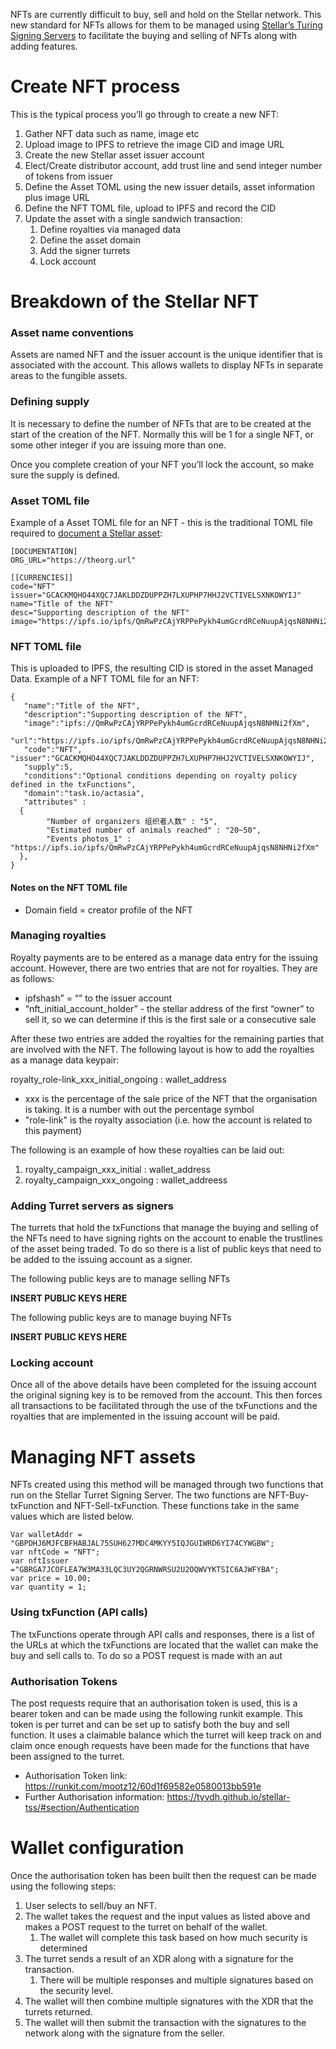 NFTs are currently difficult to buy, sell and hold on the Stellar network. This new standard for NFTs allows for them to be managed using [Stellar’s Turing Signing Servers](https://tss.stellar.org) to facilitate the buying and selling of NFTs along with adding features. 

# Create NFT process
This is the typical process you’ll go through to create a new NFT:
1. Gather NFT data such as name, image etc
2. Upload image to IPFS to retrieve the image CID and image URL
3. Create the new Stellar asset issuer account
4. Elect/Create distributor account, add trust line and send integer number of tokens from issuer
5. Define the Asset TOML using the new issuer details, asset information plus image URL
6. Define the NFT TOML file, upload to IPFS and record the CID
7. Update the asset with a single sandwich transaction:
	1. Define royalties via managed data
	2. Define the asset domain
	3. Add the signer turrets
	4. Lock account 

# Breakdown of the Stellar NFT

### Asset name conventions
Assets are named NFT and the issuer account is the unique identifier that is associated with the account.  This allows wallets to display NFTs in separate areas to the fungible assets.

### Defining supply
It is necessary to define the number of NFTs that are to be created at the start of the creation of the NFT. Normally this will be 1 for a single NFT, or some other integer if you are issuing more than one.

Once you complete creation of your NFT you’ll lock the account, so make sure the supply is defined.

### Asset TOML file
Example of a Asset TOML file for an NFT - this is the traditional TOML file required to [document a Stellar asset](https://github.com/stellar/stellar-protocol/blob/master/ecosystem/sep-0001.md):

```
[DOCUMENTATION]
ORG_URL="https://theorg.url"

[[CURRENCIES]]
code="NFT"
issuer="GCACKMQHO44XQC7JAKLDDZDUPPZH7LXUPHP7HHJ2VCTIVELSXNKOWYIJ"
name="Title of the NFT"
desc="Supporting description of the NFT"
image="https://ipfs.io/ipfs/QmRwPzCAjYRPPePykh4umGcrdRCeNuupAjqsN8NHNi2fXm"
```

### NFT TOML file
This is uploaded to IPFS, the resulting CID is stored in the asset Managed Data. Example of a NFT TOML file for an NFT:

```
{
   "name":"Title of the NFT",
   "description":"Supporting description of the NFT",
   "image":"ipfs://QmRwPzCAjYRPPePykh4umGcrdRCeNuupAjqsN8NHNi2fXm",
   "url":"https://ipfs.io/ipfs/QmRwPzCAjYRPPePykh4umGcrdRCeNuupAjqsN8NHNi2fXm",
   "code":"NFT",
"issuer":"GCACKMQHO44XQC7JAKLDDZDUPPZH7LXUPHP7HHJ2VCTIVELSXNKOWYIJ",
   "supply":5,
   "conditions":"Optional conditions depending on royalty policy defined in the txFunctions",
   "domain":"task.io/actasia",
   "attributes" : 
  {  
        "Number of organizers 组织者人数" : "5",
        "Estimated number of animals reached" : "20~50",
        "Events photos_1" : "https://ipfs.io/ipfs/QmRwPzCAjYRPPePykh4umGcrdRCeNuupAjqsN8NHNi2fXm"
  },
}
```

#### Notes on the NFT TOML file
* Domain field = creator profile of the NFT

### Managing royalties
Royalty payments are to be entered as a manage data entry for the issuing account. However, there are two entries that are not for royalties. They are as follows:

* ipfshash” = “<the CID linking to the NFT toml file we defined>” to the issuer account
* “nft_initial_account_holder” - the stellar address of the first “owner” to sell it, so we can determine if this is the first sale or a consecutive sale

After these two entries are added the royalties for the remaining parties that are involved with the NFT.  The following layout is how to add the royalties as a manage data keypair:

royalty_role-link_xxx_initial_ongoing : wallet_address

- xxx is the percentage of the sale price of the NFT that the organisation is taking. It is a number with out the percentage symbol
- "role-link" is the royalty association (i.e. how the account is related to this payment)

The following is an example of how these royalties can be laid out:

1. royalty_campaign_xxx_initial  :  wallet_address
2. royalty_campaign_xxx_ongoing  :  wallet_addreess

### Adding Turret servers as signers
The turrets that hold the txFunctions that manage the buying and selling of the NFTs need to have signing rights on the account to enable the trustlines of the asset being traded. To do so there is a list of public keys that need to be added to the issuing account as a signer.

The following public keys are to manage selling NFTs
	
**INSERT PUBLIC KEYS HERE**
	
The following public keys are to manage buying NFTs
	
**INSERT PUBLIC KEYS HERE**

### Locking account
Once all of the above details have been completed for the issuing account the original signing key is to be removed from the account. This then forces all transactions to be facilitated through the use of the txFunctions and the royalties that are implemented in the issuing account will be paid.

# Managing NFT assets
NFTs created using this method will be managed through two functions that run on the Stellar Turret Signing Server. The two functions are NFT-Buy-txFunction and NFT-Sell-txFunction.  These functions take in the same values which are listed below.

```
Var walletAddr = "GBPDHJ6MJFCBFHABJAL75SUH627MDC4MKYY5IQJGUIWRD6YI74CYWGBW"; 
var nftCode = "NFT";
var nftIssuer ="GBRGA7JCOFLEA7W3MA33LQC3UY2QGRNWRSU2U2OQWVYKTSIC6AJWFYBA";
var price = 10.00;
var quantity = 1;
```

### Using txFunction (API calls)
The txFunctions operate through API calls and responses, there is a list of the URLs at which the txFunctions are located that the wallet can make the buy and sell calls to. To do so a POST request is made with an aut

### Authorisation Tokens
The post requests require that an authorisation token is used, this is a bearer token and can be made using the following runkit example. This token is per turret and can be set up to satisfy both the buy and sell function. It uses a claimable balance which the turret will keep track  on and claim once enough requests have been made for the functions that have been assigned to the turret. 

* Authorisation Token link: https://runkit.com/mootz12/60d1f69582e0580013bb591e
* Further Authorisation information:  https://tyvdh.github.io/stellar-tss/#section/Authentication 

# Wallet configuration
Once the authorisation token has been built then the request can be made using the following steps:

1. User selects to sell/buy an NFT.
2. The wallet takes the request and the input values as listed above and makes a POST request to the turret on behalf of the wallet.
	1. The wallet will complete this task based on how much security is determined
3. The turret sends a result of an XDR along with a signature for the transaction. 
	1. There will be multiple responses and multiple signatures based on the security level.
4. The wallet will then combine multiple signatures with the XDR that the turrets returned. 
5. The wallet will then submit the transaction with the signatures to the network along with the signature from the seller.
